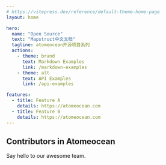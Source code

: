 ```yaml
---
# https://vitepress.dev/reference/default-theme-home-page
layout: home

hero:
  name: "Open Source"
  text: "Mapstruct中文文档"
  tagline: atomeocean开源项目系列
  actions:
    - theme: brand
      text: Markdown Examples
      link: /markdown-examples
    - theme: alt
      text: API Examples
      link: /api-examples

features:
  - title: Feature A
    details: https://atomeocean.com
  - title: Feature B
    details: https://atomeocean.com
---
```


<script setup>

import { VPTeamMembers } from 'vitepress/theme';

const members = [
  {
    avatar: 'https://www.github.com/k90zz.png',
    name: 'Jack',
    title: 'Developer',
    links: [
      { icon: 'github', link: 'https://github.com/k90zz' },
    ]
  },
  {
    avatar: 'https://www.github.com/tengtianxiang.png',
    name: 'Colton',
    title: 'Developer',
    links: [
      { icon: 'github', link: 'https://github.com/tengtianxiang' },
    ]
  },
  {
    avatar: 'https://www.github.com/bojianwangny.png',
    name: 'Bojian',
    title: 'Developer',
    links: [
      { icon: 'github', link: 'https://github.com/bojianwangny' },
    ]
  },
  {
    avatar: 'https://www.github.com/orochileo.png',
    name: 'Leo',
    title: 'Developer',
    links: [
      { icon: 'github', link: 'https://github.com/orochileo' },
    ]
  },

]
</script>

## Contributors in Atomeocean

Say hello to our awesome team.

<VPTeamMembers size="medium" :members="members" />
